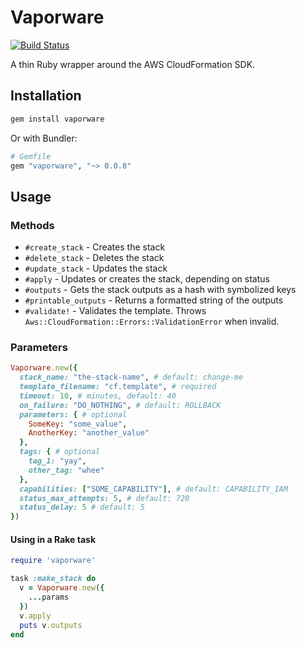 # Vaporware

[![Build Status](https://travis-ci.org/audreyschwarz/vaporware.svg?branch=master)](https://travis-ci.org/audreyschwarz/vaporware)

A thin Ruby wrapper around the AWS CloudFormation SDK.

## Installation

```bash
gem install vaporware
```

Or with Bundler:
```ruby
# Gemfile
gem "vaporware", "~> 0.0.8"
```

## Usage

### Methods

- `#create_stack` - Creates the stack
- `#delete_stack` - Deletes the stack
- `#update_stack` - Updates the stack
- `#apply` -  Updates or creates the stack, depending on status
- `#outputs` - Gets the stack outputs as a hash with symbolized keys
- `#printable_outputs` - Returns a formatted string of the outputs
- `#validate!` - Validates the template. Throws `Aws::CloudFormation::Errors::ValidationError` when invalid.

### Parameters

```ruby
Vaporware.new({
  stack_name: "the-stack-name", # default: change-me
  template_filename: "cf.template", # required
  timeout: 10, # minutes, default: 40
  on_failure: "DO_NOTHING", # default: ROLLBACK
  parameters: { # optional
    SomeKey: "some_value",
    AnotherKey: "another_value"
  },
  tags: { # optional
    tag_1: "yay",
    other_tag: "whee"
  },
  capabilities: ["SOME_CAPABILITY"], # default: CAPABILITY_IAM
  status_max_attempts: 5, # default: 720
  status_delay: 5 # default: 5
})
```

#### Using in a Rake task

```ruby
require 'vaporware'

task :make_stack do
  v = Vaporware.new({
    ...params
  })
  v.apply
  puts v.outputs
end
```
